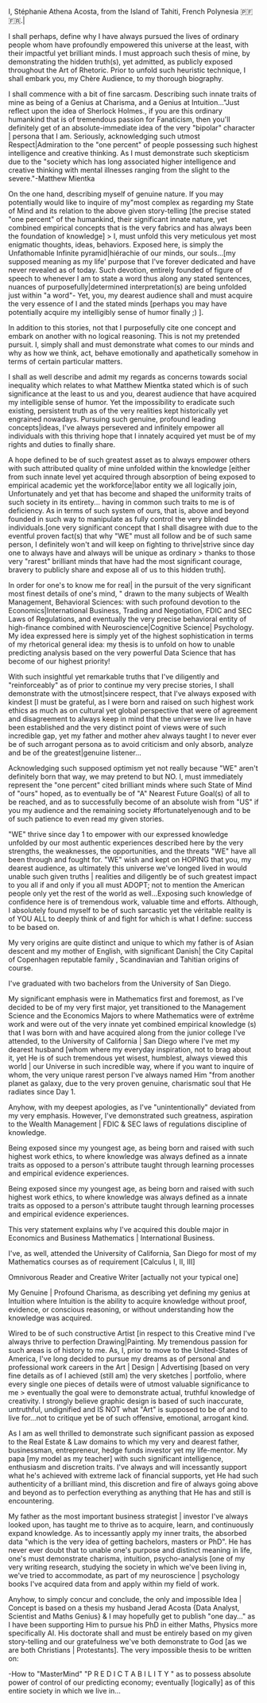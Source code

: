 I, Stéphanie Athena Acosta, from the Island of Tahiti, French Polynesia 🇵🇫 🇫🇷.|



I shall perhaps, define why I have always pursued the lives of ordinary people whom have profoundly empowered this universe at the least, with their impactful yet brilliant minds. I must approach such thesis of mine, by demonstrating the hidden truth(s), yet admitted, as publicly exposed throughout the Art of Rhetoric. Prior to unfold such heuristic technique, I shall embark you, my Chère Audience, to my thorough biography.



I shall commence with a bit of fine sarcasm. Describing such innate traits of mine as being of a Genius at Charisma, and a Genius at Intuition..."Just reflect upon the idea of Sherlock Holmes., if you are this ordinary humankind that is of tremendous passion for Fanaticism, then you'll definitely get of an absolute-immediate idea of the very "bipolar" character | persona that I am. Seriously, acknowledging such utmost Respect|Admiration to the "one percent" of people possessing such highest intelligence and creative thinking. As I must demonstrate such skepticism due to the "society which has long associated higher intelligence and creative thinking with mental illnesses ranging from the slight to the severe."-Matthew Mientka



On the one hand, describing myself of genuine nature. If you may potentially would like to inquire of my"most complex as regarding my State of Mind and its relation to the above given story-telling [the precise stated "one percent" of the humankind, their significant innate nature, yet combined empirical concepts that is the very fabrics and has always been the foundation of knowledge] > I, must unfold this very meticulous yet most enigmatic thoughts, ideas, behaviors. Exposed here, is simply the Unfathomable Infinite pyramid|hiérachie of our minds, our souls...[my supposed meaning as my life' purpose that I've forever dedicated and have never revealed as of today. Such devotion, entirely founded of figure of speech to whenever I am to state a word thus along any stated sentences, nuances of purposefully|determined interpretation(s) are being unfolded just within "a word"- Yet, you, my dearest audience shall and must acquire the very essence of I and the stated minds [perhaps you may have potentially acquire my intelligibly sense of humor finally ;) ].



In addition to this stories, not that I purposefully cite one concept and embark on another with no logical reasoning. This is not my pretended pursuit. I, simply shall and must demonstrate what comes to our minds and why as how we think, act, behave emotionally and apathetically somehow in terms of certain particular matters.



I shall as well describe and admit my regards as concerns towards social inequality which relates to what Matthew Mientka stated which is of such significance at the least to us and you, dearest audience that have acquired my intelligible sense of humor. Yet the impossibility to eradicate such existing, persistent truth as of the very realities kept historically yet engrained nowadays. Pursuing such genuine, profound leading concepts|ideas, I've always persevered and infinitely empower all individuals with this thriving hope that I innately acquired yet must be of my rights and duties to finally share.



A hope defined to be of such greatest asset as to always empower others with such attributed quality of mine unfolded within the knowledge [either from such innate level yet acquired through absorption of being exposed to empirical academic yet the workforce|labor entity we all logically join, Unfortunately and yet that has become and shaped the uniformity traits of such society in its entirety... having in common such traits to me is of deficiency. As in terms of such system of ours, that is, above and beyond founded in such way to manipulate as fully control the very blinded individuals.[one very significant concept that I shall disagree with due to the eventful proven fact(s) that why "WE" must all follow and be of such same person, I definitely won't and will keep on fighting to thrive|strive since day one to always have and always will be unique as ordinary > thanks to those very "rarest" brilliant minds that have had the most significant courage, bravery to publicly share and expose all of us to this hidden truth].



In order for one's to know me for real| in the pursuit of the very significant most finest details of one's mind, " drawn to the many subjects of Wealth Management, Behavioral Sciences: with such profound devotion to the Economics|International Business, Trading and Negotiation, FDIC and SEC Laws of Regulations, and eventually the very precise behavioral entity of high-finance combined with Neuroscience|Cognitive Science| Psychology. My idea expressed here is simply yet of the highest sophistication in terms of my rhetorical general idea: my thesis is to unfold on how to unable predicting analysis based on the very powerful Data Science that has become of our highest priority!



With such insightful yet remarkable truths that I've diligently and "reinforceably" as of prior to continue my very precise stories, I shall demonstrate with the utmost|sincere respect, that I've always exposed with kindest [I must be grateful, as I were born and raised on such highest work ethics as much as on cultural yet global perspective that were of agreement and disagreement to always keep in mind that the universe we live in have been established and the very distinct point of views were of such incredible gap, yet my father and mother ahev always taught I to never ever be of such arrogant persona as to avoid criticism and only absorb, analyze and be of the greatest|genuine listener...



Acknowledging such supposed optimism yet not really because "WE" aren't definitely born that way, we may pretend to but NO. I, must immediately represent the "one percent" cited brilliant minds where such State of Mind of "ours" hoped, as to eventually be of "A" Nearest Future Goal(s) of all to be reached, and as to successfully become of an absolute wish from "US" if you my audience and the remaining society #fortunatelyenough and to be of such patience to even read my given stories.



"WE" thrive since day 1 to empower with our expressed knowledge unfolded by our most authentic experiences described here by the very strengths, the weaknesses, the opportunities, and the threats "WE" have all been through and fought for. "WE" wish and kept on HOPING that you, my dearest audience, as ultimately this universe we've longed lived in would unable such given truths | realities and diligently be of such greatest impact to you all if and only if you all must ADOPT; not to mention the American people only yet the rest of the world as well...Exposing such knowledge of confidence here is of tremendous work, valuable time and efforts. Although, I absolutely found myself to be of such sarcastic yet the véritable reality is of YOU ALL to deeply think of and fight for which is what I define: success to be based on.



My very origins are quite distinct and unique to which my father is of Asian descent and my mother of English, with significant Danish| the City Capital of Copenhagen reputable family , Scandinavian and Tahitian origins of course.



I've graduated with two bachelors from the University of San Diego.



My significant emphasis were in Mathematics first and foremost, as I've decided to be of my very first major, yet transitioned to the Management Science and the Economics Majors to where Mathematics were of extrême work and were out of the very innate yet combined empirical knowledge (s) that I was born with and have acquired along from the junior college I've attended, to the University of California | San Diego where I've met my dearest husband [whom where my everyday inspiration, not to brag about it, yet He is of such tremendous yet wisest, humblest, always viewed this world | our Universe in such incredible way, where if you want to inquire of whom, the very unique rarest person I've always named Him "from another planet as galaxy, due to the very proven genuine, charismatic soul that He radiates since Day 1. 



Anyhow, with my deepest apologies, as I've "unintentionally" deviated from my very emphasis. However, I've demonstrated such greatness, aspiration to the Wealth Management | FDIC & SEC laws of regulations discipline of knowledge.



Being exposed since my youngest age, as being born and raised with such highest work ethics, to where knowledge was always defined as a innate traits as opposed to a person's attribute taught through learning processes and empirical evidence experiences.



Being exposed since my youngest age, as being born and raised with such highest work ethics, to where knowledge was always defined as a innate traits as opposed to a person's attribute taught through learning processes and empirical evidence experiences.



This very statement explains why I've acquired this double major in Economics and Business Mathematics | International Business.



I've, as well, attended the University of California, San Diego for most of my Mathematics courses as of requirement [Calculus I, II, III]



Omnivorous Reader and Creative Writer [actually not your typical one]



My Genuine | Profound Charisma, as describing yet defining my genius at Intuition where Intuition is the ability to acquire knowledge without proof, evidence, or conscious reasoning, or without understanding how the knowledge was acquired.



Wired to be of such constructive Artist [in respect to this Creative mind I've always thrive to perfection Drawing|Painting. My tremendous passion for such areas is of history to me. As, I, prior to move to the United-States of America, I've long decided to pursue my dreams as of personal and professional work careers in the Art | Design | Advertising [based on very fine details as of I achieved (still am) the very sketches | portfolio, where every single one pieces of details were of utmost valuable significance to me > eventually the goal were to demonstrate actual, truthful knowledge of creativity. I strongly believe graphic design is based of such inaccurate, untruthful, undignified and IS NOT what "Art" is supposed to be of and to live for...not to critique yet be of such offensive, emotional, arrogant kind.



As I am as well thrilled to demonstrate such significant passion as exposed to the Real Estate & Law domains to which my very and dearest father, businessman, entrepreneur, hedge funds investor yet my life-mentor. My papa [my model as my teacher] with such significant intelligence, enthusiasm and discretion traits. I've always and will incessantly support what he's achieved with extreme lack of financial supports, yet He had such authenticity of a brilliant mind, this discretion and fire of always going above and beyond as to perfection everything as anything that He has and still is encountering.



My father as the most important business strategist | investor I've always looked upon, has taught me to thrive as to acquire, learn, and continuously expand knowledge. As to incessantly apply my inner traits, the absorbed data "which is the very idea of getting bachelors, masters or PhD". He has never ever doubt that to unable one's purpose and distinct meaning in life, one's must demonstrate charisma, intuition, psycho-analysis [one of my very writing research, studying the society in which we've been living in, we've tried to accommodate, as part of my neuroscience | psychology books I've acquired data from and apply within my field of work.



Anyhow, to simply concur and conclude, the only and impossible Idea | Concept is based on a thesis my husband Jerad Acosta {Data Analyst, Scientist and Maths Genius} & I may hopefully get to publish "one day..." as I have been supporting Him to pursue his PhD in either Maths, Physics more specifically AI. His doctorate shall and must be entirely based on my given story-telling and our gratefulness we've both demonstrate to God [as we are both Christians | Protestants]. The very impossible thesis to be written on:



-How to "MasterMind" "P R E D I C T A B I L I T Y " as to possess absolute power of control of our predicting economy; eventually [logically] as of this entire society in which we live in...
